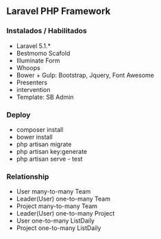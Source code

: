 ## Laravel PHP Framework

### Instalados / Habilitados

* Laravel 5.1.*
* Bestmomo Scafold
* Illuminate Form
* Whoops
* Bower + Gulp: Bootstrap, Jquery, Font Awesome
* Presenters
* intervention
* Template: SB Admin

### Deploy
* composer install
* bower install
* php artisan migrate
* php artisan key:generate
* php artisan serve - test

### Relationship
* User many-to-many Team
* Leader(User) one-to-many Team
* Project many-to-many Team
* Leader(User) one-to-many Project
* User one-to-many ListDaily
* Project one-to-many ListDaily